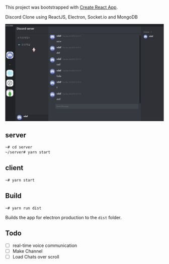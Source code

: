 This project was bootstrapped with [Create React App](https://github.com/facebook/create-react-app).

Discord Clone using ReactJS, Electron, Socket.io and MongoDB

![img](./public/main.png)

## server

```
~# cd server
~/server# yarn start
```

## client

`~# yarn start`

## Build

`~# yarn run dist`

Builds the app for electron production to the `dist` folder.<br />

## Todo

- [ ] real-time voice communication
- [ ] Make Channel
- [ ] Load Chats over scroll
